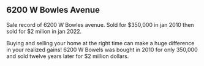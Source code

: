 ## 6200 W Bowles Avenue

Sale record of 6200 W Bowles avenue. Sold for $350,000 in jan 2010 then sold for $2 milion in jan 2022. 

Buying and selling your home at the right time can make a huge difference in your realized gains! 6200 W Bowels was bought in 2010 for only 350,000 and sold twelve years later for $2 million dollars.
